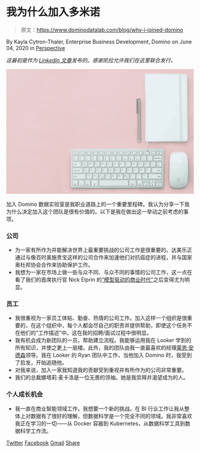 # 我为什么加入多米诺

> 原文：<https://www.dominodatalab.com/blog/why-i-joined-domino>

By Kayla Cytron-Thaler, Enterprise Business Development, Domino on June 04, 2020 in [Perspective](/blog/perspective/)

*这最初是作为 [LinkedIn 文章](https://www.linkedin.com/pulse/why-i-joined-domino-kayla-cytron-thaler/)发布的。感谢凯拉允许我们在这里联合发行。*

![](img/6dc186a94c38d9da89c3451ada1a4acb.png)

加入 Domino 数据实验室是我职业道路上的一个重要里程碑。我认为分享一下我为什么决定加入这个团队是很有价值的。以下是我在做出这一举动之前考虑的事项。

### **公司**

*   为一家有所作为并能解决世界上最重要挑战的公司工作是很重要的。达美乐正通过与像百时美施贵宝这样的公司合作来加速他们对抗癌症的进程，并与国家奥杜邦协会合作来协助保护工作。
*   我想为一家在市场上做一些与众不同、与众不同的事情的公司工作，这一点在看了我们的首席执行官 Nick Elprin 的[“模型驱动的商业时代”](https://www.youtube.com/watch?v=0BPysrFhdvk)之后变得尤为明显。

### **员工**

*   我很重视为一家员工体贴、勤奋、热情的公司工作。加入这样一个组织是很重要的，在这个组织中，每个人都会尽自己的职责并提供帮助，即使这个任务不在他们的“工作描述”中。这在我的招聘/面试过程中很明显。
*   我有机会成为新团队的一员，帮助建立流程。我能够运用我在 Looker 学到的所有知识，并使之更上一层楼。此外，我的团队由我一直最喜欢的经理[莱恩·安德森](https://www.linkedin.com/in/ryananderson111/)领导。我在 Looker 的 Ryan 团队中工作，当他加入 Domino 时，我受到了启发，开始追随他。
*   对我来说，加入一家我知道我的贡献受到重视并有所作为的公司非常重要。
*   我们的总裁娜塔莉·麦卡洛是一位无畏的领袖。她是我崇拜并渴望成为的人。

### **个人成长机会**

*   我一直在商业智能领域工作，我想要一个新的挑战。在 BI 行业工作让我从整体上对数据有了很好的理解，但数据科学是一个完全不同的领域。我非常喜欢我正在学习的一切——从 Docker 容器到 Kubernetes，从数据科学工具到数据科学工作流。

[Twitter](/#twitter) [Facebook](/#facebook) [Gmail](/#google_gmail) [Share](https://www.addtoany.com/share#url=https%3A%2F%2Fwww.dominodatalab.com%2Fblog%2Fwhy-i-joined-domino%2F&title=Why%20I%20joined%20Domino)